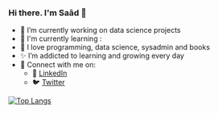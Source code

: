 ### Hi there. I'm Saâd 👋

<!--
**stodar/stodar** is a ✨ _special_ ✨ repository because its `README.md` (this file) appears on your GitHub profile.

Here are some ideas to get you started:
-->

- 🔭 I’m currently working on data science projects
- 📑 I'm currently learning : 
- 🌱 I love programming, data science, sysadmin and books
- ✨ I’m addicted to learning and growing every day
- :postbox: Connect with me on:
  - :office: [LinkedIn](https://www.linkedin.com/in/saad-dardar-6b5b0521a/)
  - :bird: [Twitter](https://twitter.com/s2dar)

[![Top Langs](https://github-readme-stats.vercel.app/api/top-langs/?username=stodar&layout=compact)](https://github.com/stodar/github-readme-stats)
